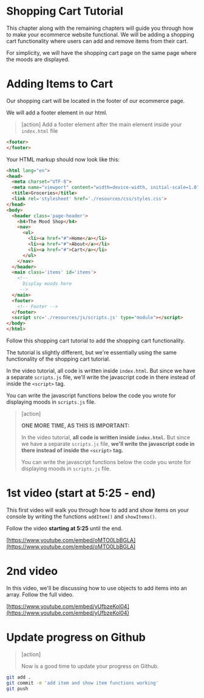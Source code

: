 # Shopping Cart Tutorial

This chapter along with the remaining chapters will guide you through how to make your ecommerce website functional. We will be adding a shopping cart functionality where users can add and remove items from their cart.

 For simplicity, we will have the shopping cart page on the same page where the moods are displayed.

# Adding Items to Cart

Our shopping cart will be located in the footer of our ecommerce page.

We will add a footer element in our html.
>[action]
> Add a footer element after the main element inside your `index.html` file
>
```html
<footer>
</footer>
```

Your HTML markup should now look like this:

```html
<html lang="en">
<head>
  <meta charset="UTF-8">
  <meta name="viewport" content="width=device-width, initial-scale=1.0">
  <title>Groceries</title>
  <link rel='stylesheet' href='./resources/css/styles.css'>
</head>
<body>
  <header class='page-header'>
    <h4>The Mood Shop</h4>
    <nav>
      <ul>
        <li><a href="#">Home</a></li>
        <li><a href="#">About</a></li>
        <li><a href="#">Cart</a></li>
      </ul>
    </nav>
  </header>
  <main class='items' id='items'>
    <!--
      Display moods here
     -->
  </main>
  <footer>
    <!-- Footer -->
  </footer>
  <script src='./resources/js/scripts.js' type="module"></script>
</body>
</html>
```

Follow this shopping cart tutorial to add the shopping cart functionality.

The tutorial is slightly different, but we're essentially using the same functionality of the shopping cart tutorial.

In the video tutorial, all code is written inside ```index.html```. But since we have a separate ```scripts.js``` file, we'll write the javascript code in there instead of inside the ```<script>``` tag.

You can write the javascript functions below the code you wrote for displaying moods in ```scripts.js``` file.

> [action]
>
> **ONE MORE TIME, AS THIS IS IMPORTANT:**
>
> In the video tutorial, **all code is written inside `index.html`.** But since we have a separate `scripts.js` file, **we'll write the javascript code in there instead of inside the `<script>` tag.**
>
> You can write the javascript functions below the code you wrote for displaying moods in `scripts.js` file.

# 1st video (start at 5:25 - end)

This first video will walk you through how to add and show items on your console by writing the functions `addItem()` and `showItems()`.

Follow the video **starting at 5:25** until the end.

[https://www.youtube.com/embed/oMTO0LbBGLA](https://www.youtube.com/embed/oMTO0LbBGLA)


# 2nd video

In this video, we'll be discussing how to use objects to add items into an array. Follow the full video.

[https://www.youtube.com/embed/yUfbzeKol04](https://www.youtube.com/embed/yUfbzeKol04)



# Update progress on Github
> [action]
>
> Now is a good time to update your progress on Github.
>
```bash
git add .
git commit -m 'add item and show item functions working'
git push
```
